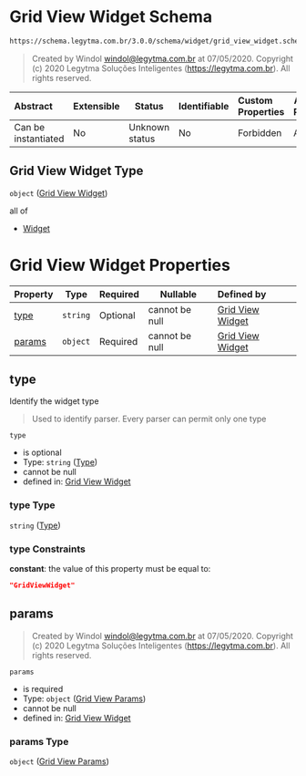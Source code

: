 # Grid View Widget Schema

```txt
https://schema.legytma.com.br/3.0.0/schema/widget/grid_view_widget.schema.json
```




> Created by Windol [windol@legytma.com.br](mailto:windol@legytma.com.br) at 07/05/2020.
> Copyright (c) 2020 Legytma Soluções Inteligentes (<https://legytma.com.br>). All rights reserved.
>

| Abstract            | Extensible | Status         | Identifiable | Custom Properties | Additional Properties | Access Restrictions | Defined In                                                                                           |
| :------------------ | ---------- | -------------- | ------------ | :---------------- | --------------------- | ------------------- | ---------------------------------------------------------------------------------------------------- |
| Can be instantiated | No         | Unknown status | No           | Forbidden         | Allowed               | none                | [grid_view_widget.schema.json](../schema/widget/grid_view_widget.schema.json) |

## Grid View Widget Type

`object` ([Grid View Widget](grid_view_widget.md))

all of

-   [Widget](input_decoration-properties-widget-5.md)

# Grid View Widget Properties

| Property          | Type     | Required | Nullable       | Defined by                                                                                                                                                            |
| :---------------- | -------- | -------- | -------------- | :-------------------------------------------------------------------------------------------------------------------------------------------------------------------- |
| [type](#type)     | `string` | Optional | cannot be null | [Grid View Widget](widget-definitions-type.md)                 |
| [params](#params) | `object` | Required | cannot be null | [Grid View Widget](grid_view_widget-properties-grid-view-params.md) |

## type

Identify the widget type


> Used to identify parser. Every parser can permit only one type
>

`type`

-   is optional
-   Type: `string` ([Type](widget-definitions-type.md))
-   cannot be null
-   defined in: [Grid View Widget](widget-definitions-type.md)

### type Type

`string` ([Type](widget-definitions-type.md))

### type Constraints

**constant**: the value of this property must be equal to:

```json
"GridViewWidget"
```

## params




> Created by Windol [windol@legytma.com.br](mailto:windol@legytma.com.br) at 07/05/2020.
> Copyright (c) 2020 Legytma Soluções Inteligentes (<https://legytma.com.br>). All rights reserved.
>

`params`

-   is required
-   Type: `object` ([Grid View Params](grid_view_widget-properties-grid-view-params.md))
-   cannot be null
-   defined in: [Grid View Widget](grid_view_widget-properties-grid-view-params.md)

### params Type

`object` ([Grid View Params](grid_view_widget-properties-grid-view-params.md))
